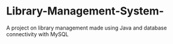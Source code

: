# Library-Management-System-
A project on library management made using Java and database connectivity with MySQL
